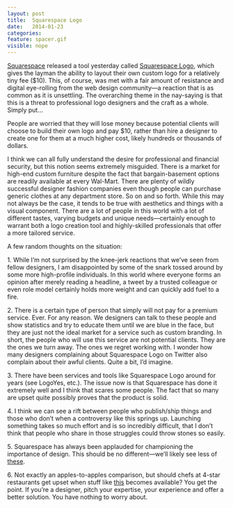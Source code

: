 ```yaml
---
layout: post
title:  Squarespace Logo
date:   2014-01-23
categories:
feature: spacer.gif
visible: nope
---
```

<a href="https://www.squarespace.com">Squarespace</a> released a tool yesterday called <a href="https://www.squarespace.com/logo">Squarespace Logo</a>, which gives the layman the ability to layout their own custom logo for a relatively tiny fee ($10). This, of course, was met with a fair amount of resistance and digital eye-rolling from the web design community—a reaction that is as common as it is unsettling. The overarching theme in the nay-saying is that this is a threat to professional logo designers and the craft as a whole. Simply put…

People are worried that they will lose money because potential clients will choose to build their own logo and pay $10, rather than hire a designer to create one for them at a much higher cost, likely hundreds or thousands of dollars.

I think we can all fully understand the desire for professional and financial security, but this notion seems extremely misguided. There is a market for high-end custom furniture despite the fact that bargain-basement options are readily available at every Wal-Mart. There are plenty of wildly successful designer fashion companies even though people can purchase generic clothes at any department store. So on and so forth. While this may not always be the case, it tends to be true with aesthetics and things with a visual component. There are a lot of people in this world with a lot of different tastes, varying budgets and unique needs—certainly enough to warrant both a logo creation tool and highly-skilled professionals that offer a more tailored service.

A few random thoughts on the situation:

1\. While I’m not surprised by the knee-jerk reactions that we’ve seen from fellow designers, I am disappointed by some of the snark tossed around by some more high-profile individuals. In this world where everyone forms an opinion after merely reading a headline, a tweet by a trusted colleague or even role model certainly holds more weight and can quickly add fuel to a fire.

2\. There is a certain type of person that simply will not pay for a premium service. Ever. For any reason. We designers can talk to these people and show statistics and try to educate them until we are blue in the face, but they are just not the ideal market for a service such as custom branding. In short, the people who will use this service are not potential clients. They are the ones we turn away. The ones we regret working with. I wonder how many designers complaining about Squarespace Logo on Twitter also complain about their awful clients. Quite a bit, I’d imagine.

3\. There have been services and tools like Squarespace Logo around for years (see LogoYes, etc.). The issue now is that Squarespace has done it extremely well and I think that scares some people. The fact that so many are upset quite possibly proves that the product is solid.

4\. I think we can see a rift between people who publish/ship things and those who don’t when a controversy like this springs up. Launching something takes so much effort and is so incredibly difficult, that I don’t think that people who share in those struggles could throw stones so easily.

5\. Squarespace has always been applauded for championing the importance of design. This should be no different—we’ll likely see less of <a href="http://www.theuntappedsource.com/blog/best-worst-logo-designs/">these</a>.

6\. Not exactly an apples-to-apples comparison, but should chefs at 4-star restaurants get upset when stuff like <a href="http://amzn.to/2auLuem">this</a> becomes available? You get the point. If you’re a designer, pitch your expertise, your experience and offer a better solution. You have nothing to worry about.
